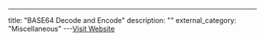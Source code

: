 ---
title: "BASE64 Decode and Encode"
description: ""
external_category: "Miscellaneous"
---[Visit Website](https://www.base64encode.org/)

